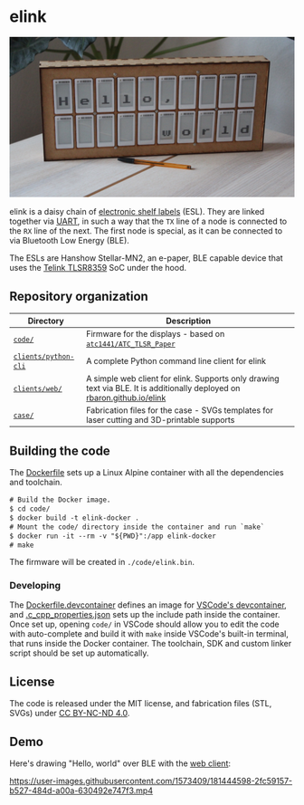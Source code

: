 # elink

![elink](media/elink.jpeg)

elink is a daisy chain of [electronic shelf labels](https://en.wikipedia.org/wiki/Electronic_shelf_label) (ESL). They are linked together via [UART](https://en.wikipedia.org/wiki/Universal_asynchronous_receiver-transmitter), in such a way that the `TX` line of a node is connected to the `RX` line of the next. The first node is special, as it can be connected to via Bluetooth Low Energy (BLE).

The ESLs are Hanshow Stellar-MN2, an e-paper, BLE capable device that uses the [Telink TLSR8359](http://wiki.telink-semi.cn/wiki/chip-series/TLSR835x-Series/) SoC under the hood.

## Repository organization

| Directory                                    | Description                                                                                                                                                |
| -------------------------------------------- | ---------------------------------------------------------------------------------------------------------------------------------------------------------- |
| [`code/`](./code)                            | Firmware for the displays - based on [`atc1441/ATC_TLSR_Paper`](https://github.com/atc1441/ATC_TLSR_Paper)                                                 |
| [`clients/python-cli`](./clients/python-cli) | A complete Python command line client for elink                                                                                                            |
| [`clients/web/`](./clients/web)              | A simple web client for elink. Supports only drawing text via BLE. It is additionally deployed on [rbaron.github.io/elink](https://rbaron.github.io/elink) |
| [`case/`](./case)                            | Fabrication files for the case - SVGs templates for laser cutting and 3D-printable supports                                                                |

## Building the code

The [Dockerfile](./code/Dockerfile) sets up a Linux Alpine container with all the dependencies and toolchain.

```
# Build the Docker image.
$ cd code/
$ docker build -t elink-docker .
# Mount the code/ directory inside the container and run `make`
$ docker run -it --rm -v "${PWD}":/app elink-docker
# make
```

The firmware will be created in `./code/elink.bin`.

### Developing

The [Dockerfile.devcontainer](code/.devcontainer/Dockerfile.devcontainer) defines an image for [VSCode's devcontainer](https://code.visualstudio.com/docs/remote/containers), and [.c_cpp_properties.json](code/.vscode/c_cpp_properties.json) sets up the include path inside the container. Once set up, opening `code/` in VSCode should allow you to edit the code with auto-complete and build it with `make` inside VSCode's built-in terminal, that runs inside the Docker container. The toolchain, SDK and custom linker script should be set up automatically.

## License

The code is released under the MIT license, and fabrication files (STL, SVGs) under [CC BY-NC-ND 4.0](https://creativecommons.org/licenses/by-nc-nd/4.0/).

## Demo

Here's drawing "Hello, world" over BLE with the [web client](https://rbaron.github.io/elink):

https://user-images.githubusercontent.com/1573409/181444598-2fc59157-b527-484d-a00a-630492e747f3.mp4


